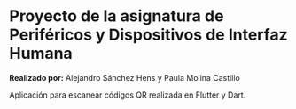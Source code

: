 # Proyecto de la asignatura de Periféricos y Dispositivos de Interfaz Humana

**Realizado por:** Alejandro Sánchez Hens y Paula Molina Castillo

Aplicación para escanear códigos QR realizada en Flutter y Dart.

